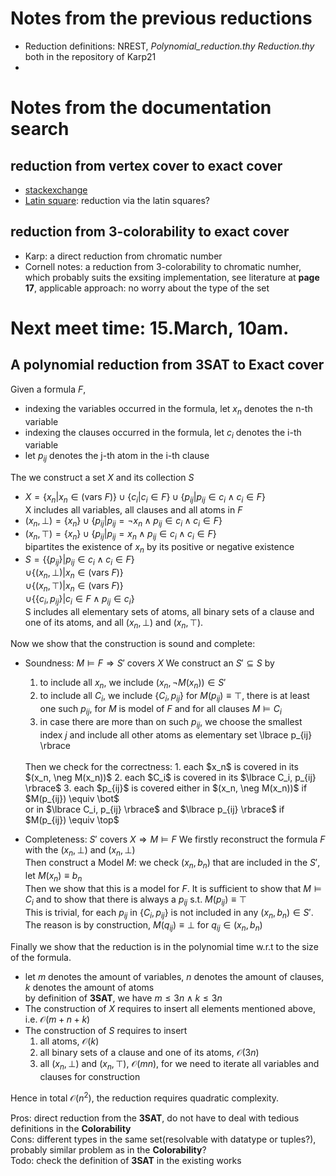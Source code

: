 # Notes from the previous reductions
  - Reduction definitions: NREST, *Polynomial_reduction.thy* *Reduction.thy* both in the repository of Karp21
  -  

# Notes from the documentation search
  ## reduction from vertex cover to exact cover 
  - [stackexchange](https://cs.stackexchange.com/questions/117658/how-to-prove-exact-cover-problem-is-np-complete-using-vertex-cover-problem)
  - [Latin square](https://ceur-ws.org/Vol-2638/paper26.pdf): reduction via the latin squares?

  ## reduction from 3-colorability to exact cover
  - Karp: a direct reduction from chromatic number
  - Cornell notes: a reduction from 3-colorability to chromatic numher, which probably suits the exsiting implementation, see literature at **page 17**, applicable approach: no worry about the type of the set

# Next meet time: 15.March, 10am.

## A polynomial reduction from 3SAT to Exact cover
Given a formula $F$,
  - indexing the variables occurred in the formula, let $x_n$ denotes the n-th variable
  - indexing the clauses occurred in the formula, let $c_i$ denotes the i-th variable
  - let $p_{ij}$ denotes the j-th atom in the i-th clause

The we construct a set $X$ and its collection $S$
  - $X = \lbrace x_n | x_n \in (\text{vars } F)\rbrace \cup \lbrace c_i | c_i \in F \rbrace \cup \lbrace p_{ij} | p_{ij} \in c_i \land c_i \in F \rbrace$
    </br>X includes all variables, all clauses and all atoms in $F$
  - $(x_n, \bot) = \lbrace x_n \rbrace \cup \lbrace p_{ij} | p_{ij} = \neg x_n \land p_{ij} \in c_i \land c_i \in F \rbrace$
  - $(x_n, \top) = \lbrace x_n \rbrace \cup \lbrace p_{ij} | p_{ij} = x_n \land p_{ij} \in c_i \land c_i \in F \rbrace$
  </br> bipartites the existence of $x_n$ by its positive or negative existence
  - $S = \lbrace \lbrace p_{ij} \rbrace | p_{ij} \in c_i \land c_i \in F \rbrace$ 
      </br>$\cup \lbrace (x_n, \bot) | x_n \in (\text{vars } F) \rbrace$
      </br>$\cup \lbrace (x_n, \top) | x_n \in (\text{vars } F) \rbrace$
      </br>$\cup \lbrace \lbrace c_i, p_{ij} \rbrace | c_i \in F \land p_{ij} \in c_i \rbrace$
    </br> S includes all elementary sets of atoms, all binary sets of a clause and one of its atoms, and all $(x_n, \bot)$ and
    $(x_n, \top)$.

Now we show that the construction is sound and complete:
  - Soundness: $M \models F \Longrightarrow S' \text{ covers } X$
    We construct an $S' \subseteq S$ by 
    1. to include all $x_n$, we include $(x_n, \neg M(x_n)) \in S'$
    2. to include all $C_i$, we include $\lbrace C_i, p_{ij} \rbrace$ for $M(p_{ij}) \equiv \top$,
       there is at least one such $p_{ij}$, for $M$ is model of $F$ and for all clauses $M \models C_i$
    3. in case there are more than on such $p_{ij}$, 
       we choose the smallest index $j$ and include all other atoms as elementary set \lbrace p_{ij} \rbrace 
    </br>
    Then we check for the correctness:
    1. each $x_n$ is covered in its $(x_n, \neg M(x_n))$
    2. each $C_i$ is covered in its $\lbrace C_i, p_{ij} \rbrace$
    3. each $p_{ij}$ is covered either in $(x_n, \neg M(x_n))$ if $M(p_{ij}) \equiv \bot$
      </br> or in $\lbrace C_i, p_{ij} \rbrace$ and $\lbrace p_{ij} \rbrace$ if $M(p_{ij}) \equiv \top$

  - Completeness: $S' \text{ covers } X \Longrightarrow M \models F$
    We firstly reconstruct the formula $F$ with the $(x_n, \bot)$ and $(x_n, \bot)$
    </br>
    Then construct a Model $M$: we check $(x_n, b_n)$ that are included in the $S'$, let $M(x_n) \equiv b_n$
    </br>
    Then we show that this is a model for $F$. It is sufficient to show that $M \models C_i$ and to show that 
    there is always a $p_{ij}$ s.t. $M(p_{ij}) \equiv \top$
    </br> This is trivial, for  each $p_{ij}$ in $\lbrace C_i, p_{ij} \rbrace$ is not included in any $(x_n, b_n) \in S'$. The reason is 
    by construction, $M(q_{ij}) \equiv \bot$ for $q_{ij} \in (x_n, b_n)$

Finally we show that the reduction is in the polynomial time w.r.t to the size of the formula.
  - let $m$ denotes the amount of variables, $n$ denotes the amount of clauses, $k$ denotes the amount of atoms
  </br> by definition of **3SAT**, we have $m \leq 3n \land k \leq 3n$
  - The construction of $X$ requires to insert all elements mentioned above, i.e. $\mathcal{O}(m + n + k)$
  - The construction of $S$ requires to insert 
    1. all atoms, $\mathcal{O}(k)$
    2. all binary sets of a clause and one of its atoms, $\mathcal{O}(3n)$
    3. all $(x_n, \bot)$ and $(x_n, \top)$, $\mathcal{O}(mn)$, for we need to iterate all variables and clauses for construction
  
Hence in total $\mathcal{O}(n^2)$, the reduction requires quadratic complexity.

Pros: direct reduction from the **3SAT**, do not have to deal with tedious definitions in the **Colorability** </br>
Cons: different types in the same set(resolvable with datatype or tuples?), probably similar problem as in the **Colorability**? </br>
Todo: check the definition of **3SAT** in the existing works